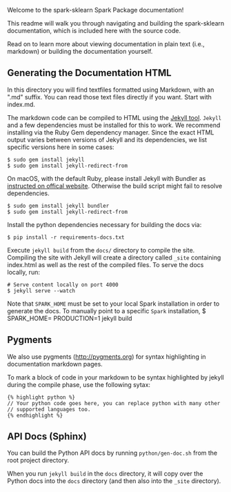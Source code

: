 Welcome to the spark-sklearn Spark Package documentation!

This readme will walk you through navigating and building the spark-sklearn documentation, which is
included here with the source code.

Read on to learn more about viewing documentation in plain text (i.e., markdown) or building the
documentation yourself.

## Generating the Documentation HTML

In this directory you will find textfiles formatted using Markdown, with an ".md" suffix. You can
read those text files directly if you want. Start with index.md.

The markdown code can be compiled to HTML using the [Jekyll tool](http://jekyllrb.com).
`Jekyll` and a few dependencies must be installed for this to work. We recommend
installing via the Ruby Gem dependency manager. Since the exact HTML output
varies between versions of Jekyll and its dependencies, we list specific versions here
in some cases:

    $ sudo gem install jekyll
    $ sudo gem install jekyll-redirect-from

On macOS, with the default Ruby, please install Jekyll with Bundler as [instructed on offical website](https://jekyllrb.com/docs/quickstart/). Otherwise the build script might fail to resolve dependencies.

    $ sudo gem install jekyll bundler
    $ sudo gem install jekyll-redirect-from

Install the python dependencies necessary for building the docs via:

    $ pip install -r requirements-docs.txt

Execute `jekyll build` from the `docs/` directory to compile the site. Compiling the site with Jekyll will create a directory
called `_site` containing index.html as well as the rest of the compiled files. To serve the docs
locally, run:

    # Serve content locally on port 4000
    $ jekyll serve --watch

Note that `SPARK_HOME` must be set to your local Spark installation in order to generate the docs.
To manually point to a specific `Spark` installation,
    $ SPARK_HOME=<your-path-to-spark-home> PRODUCTION=1 jekyll build

## Pygments

We also use pygments (http://pygments.org) for syntax highlighting in documentation markdown pages.

To mark a block of code in your markdown to be syntax highlighted by jekyll during the compile
phase, use the following sytax:

    {% highlight python %}
    // Your python code goes here, you can replace python with many other
    // supported languages too.
    {% endhighlight %}

## API Docs (Sphinx)

You can build the Python API docs by running `python/gen-doc.sh` from the root project directory.

When you run `jekyll build` in the `docs` directory, it will copy over the Python docs
into the `docs` directory (and then also into the `_site` directory).
